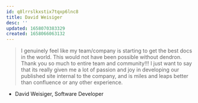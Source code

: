 ```yaml
---
id: q8lrrslkxstix7tqxp6lnc8
title: David Weisiger
desc: ''
updated: 1658070383329
created: 1658066063132
---
```


> I genuinely feel like my team/company is starting to get the best docs in the world. This would not have been possible without dendron. Thank you so much to entire team and community!!! I just want to say that its really given me a lot of passion and joy in developing our published site internal to the company, and is miles and leaps better than confluence or any other experience. 

- David Weisiger, Software Developer